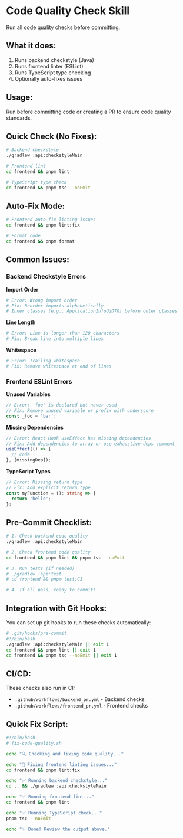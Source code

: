 # Code Quality Check Skill

Run all code quality checks before committing.

## What it does:
1. Runs backend checkstyle (Java)
2. Runs frontend linter (ESLint)
3. Runs TypeScript type checking
4. Optionally auto-fixes issues

## Usage:
Run before committing code or creating a PR to ensure code quality standards.

## Quick Check (No Fixes):
```bash
# Backend checkstyle
./gradlew :api:checkstyleMain

# Frontend lint
cd frontend && pnpm lint

# TypeScript type check
cd frontend && pnpm tsc --noEmit
```

## Auto-Fix Mode:
```bash
# Frontend auto-fix linting issues
cd frontend && pnpm lint:fix

# Format code
cd frontend && pnpm format
```

## Common Issues:

### Backend Checkstyle Errors

**Import Order**
```bash
# Error: Wrong import order
# Fix: Reorder imports alphabetically
# Inner classes (e.g., ApplicationInfoUiDTO) before outer classes
```

**Line Length**
```bash
# Error: Line is longer than 120 characters
# Fix: Break line into multiple lines
```

**Whitespace**
```bash
# Error: Trailing whitespace
# Fix: Remove whitespace at end of lines
```

### Frontend ESLint Errors

**Unused Variables**
```typescript
// Error: 'foo' is declared but never used
// Fix: Remove unused variable or prefix with underscore
const _foo = 'bar';
```

**Missing Dependencies**
```typescript
// Error: React Hook useEffect has missing dependencies
// Fix: Add dependencies to array or use exhaustive-deps comment
useEffect(() => {
  // code
}, [missingDep]);
```

**TypeScript Types**
```typescript
// Error: Missing return type
// Fix: Add explicit return type
const myFunction = (): string => {
  return 'hello';
};
```

## Pre-Commit Checklist:
```bash
# 1. Check backend code quality
./gradlew :api:checkstyleMain

# 2. Check frontend code quality
cd frontend && pnpm lint && pnpm tsc --noEmit

# 3. Run tests (if needed)
# ./gradlew :api:test
# cd frontend && pnpm test:CI

# 4. If all pass, ready to commit!
```

## Integration with Git Hooks:
You can set up git hooks to run these checks automatically:

```bash
# .git/hooks/pre-commit
#!/bin/bash
./gradlew :api:checkstyleMain || exit 1
cd frontend && pnpm lint || exit 1
cd frontend && pnpm tsc --noEmit || exit 1
```

## CI/CD:
These checks also run in CI:
- `.github/workflows/backend_pr.yml` - Backend checks
- `.github/workflows/frontend_pr.yml` - Frontend checks

## Quick Fix Script:
```bash
#!/bin/bash
# fix-code-quality.sh

echo "🔍 Checking and fixing code quality..."

echo "📝 Fixing frontend linting issues..."
cd frontend && pnpm lint:fix

echo "✅ Running backend checkstyle..."
cd .. && ./gradlew :api:checkstyleMain

echo "✅ Running frontend lint..."
cd frontend && pnpm lint

echo "✅ Running TypeScript check..."
pnpm tsc --noEmit

echo "✨ Done! Review the output above."
```
